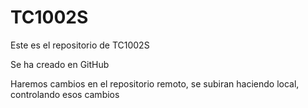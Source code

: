 # TC1002S
Este es el repositorio de TC1002S

Se ha creado en GitHub

Haremos cambios en el repositorio remoto, se subiran haciendo local, controlando esos cambios
